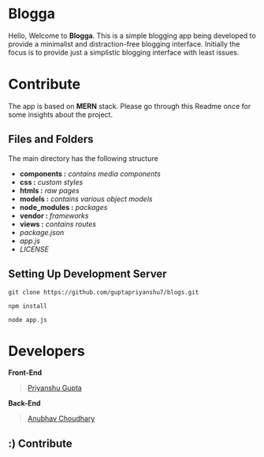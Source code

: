 # Blogga

Hello, Welcome to **Blogga**. This is a simple blogging app being developed to provide a minimalist and distraction-free blogging interface. Initially the focus is to provide just a simplistic blogging interface with least issues. 

# Contribute

The app is based on **MERN** stack. Please go through this Readme once for some insights about the project.

## Files and Folders

The main directory has the following structure

 - **components :** *contains media components*
 - **css :** *custom styles*
 - **htmls :** *raw pages*
 -  **models :** *contains various object models*
 - **node_modules :** *packages*
 - **vendor :** *frameworks*
 - **views :** *contains routes*
 - *package.json*
 - *app.js*
 - *LICENSE*

## Setting Up Development Server

    git clone https://github.com/guptapriyanshu7/blogs.git
    
    npm install

    node app.js

# Developers

**Front-End**

> [Priyanshu Gupta](github.com/guptapriyanshu7)

**Back-End** 

> [Anubhav Choudhary](github.com/deprov447)

##  :) Contribute

